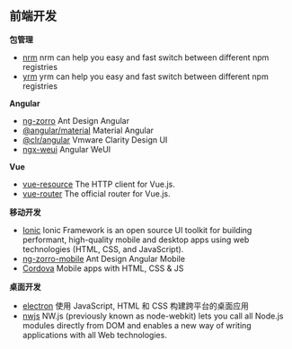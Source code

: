 ## 前端开发

**包管理**

* [nrm](https://www.npmjs.com/package/nrm) nrm can help you easy and fast switch between different npm registries
* [yrm](https://www.npmjs.com/package/yrm) yrm can help you easy and fast switch between different npm registries

**Angular**

* [ng-zorro](https://ng.ant.design/docs/introduce/zh) Ant Design Angular
* [@angular/material](https://material.angular.io/) Material Angular
* [@clr/angular](https://clarity.design/) Vmware Clarity Design UI
* [ngx-weui](https://www.npmjs.com/package/ngx-weui) Angular WeUI

**Vue**

* [vue-resource](https://github.com/pagekit/vue-resource) The HTTP client for Vue.js.
* [vue-router](https://github.com/vuejs/vue-router) The official router for Vue.js.

**移动开发**

* [Ionic](http://ionicframework.com/docs/) Ionic Framework is an open source UI toolkit for building performant, high-quality mobile and desktop apps using web technologies (HTML, CSS, and JavaScript).
* [ng-zorro-mobile](http://ng.mobile.ant.design/#/docs/introduce/zh) Ant Design Angular Mobile
* [Cordova](https://cordova.apache.org/) Mobile apps with HTML, CSS & JS

**桌面开发**

* [electron](https://github.com/electron/electron) 使用 JavaScript, HTML 和 CSS 构建跨平台的桌面应用
* [nwjs](https://nwjs.io/) NW.js (previously known as node-webkit) lets you call all Node.js modules directly from DOM and enables a new way of writing applications with all Web technologies.